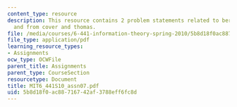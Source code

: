 ```yaml
---
content_type: resource
description: This resource contains 2 problem statements related to bernoulli theorem
  and from cover and thomas.
file: /media/courses/6-441-information-theory-spring-2010/5b8d18f0ac88716742af3788eff6fc8d_MIT6_441S10_assn07.pdf
file_type: application/pdf
learning_resource_types:
- Assignments
ocw_type: OCWFile
parent_title: Assignments
parent_type: CourseSection
resourcetype: Document
title: MIT6_441S10_assn07.pdf
uid: 5b8d18f0-ac88-7167-42af-3788eff6fc8d
---
```

